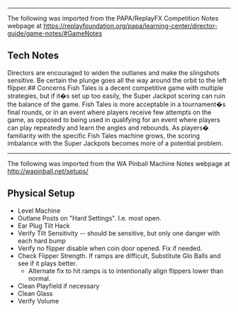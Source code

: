***
The following was imported from the PAPA/ReplayFX Competition Notes webpage at https://replayfoundation.org/papa/learning-center/director-guide/game-notes/#GameNotes
## Tech Notes
            
Directors are encouraged to widen the outlanes and make the slingshots sensitive. Be certain the plunge goes all the way around the orbit to the left flipper.## Concerns
Fish Tales is a decent competitive game with multiple strategies, but if it�s set up too easily, the Super Jackpot scoring can ruin the balance of the game. Fish Tales is more acceptable in a tournament�s final rounds, or in an event where players receive few attempts on the game, as opposed to being used in qualifying for an event where players can play repeatedly and learn the angles and rebounds. As players� familiarity with the specific Fish Tales machine grows, the scoring imbalance with the Super Jackpots becomes more of a potential problem.
***
The following was imported from the WA Pinball Machine Notes webpage at http://wapinball.net/setups/
## Physical Setup
-   Level Machine
-   Outlane Posts on "Hard Settings". I.e. most open.
-   Ear Plug Tilt Hack
-   Verify Tilt Sensitivity -- should be sensitive, but only one danger with each hard bump
-   Verify no flipper disable when coin door opened. Fix if needed.
-   Check Flipper Strength. If ramps are difficult, Substitute Glo Balls and see if it plays better.
    -   Alternate fix to hit ramps is to intentionally align flippers lower than normal.
-   Clean Playfield if necessary
-   Clean Glass
-   Verify Volume

